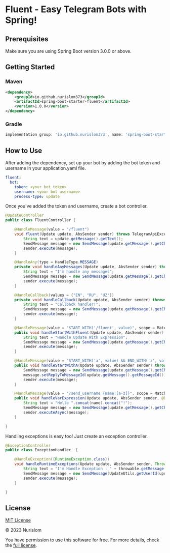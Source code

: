 # Fluent - Easy Telegram Bots with Spring!

## Prerequisites

Make sure you are using Spring Boot version 3.0.0 or above.

## Getting Started

### Maven

```xml
<dependency>
    <groupId>io.github.nurislom373</groupId>
    <artifactId>spring-boot-starter-fluent</artifactId>
    <version>1.0.0</version>
</dependency>
```

### Gradle

```groovy
implementation group: 'io.github.nurislom373', name: 'spring-boot-starter-fluent', version: '1.0.0'
```

## How to Use

After adding the dependency, set up your bot by adding the bot token and username in your application.yaml file.

```yaml
fluent:
  bot:
    token: <your bot token>
    username: <your bot username>
    process-type: update
```
Once you've added the token and username, create a bot controller.

```java
@UpdateController
public class FluentController {

    @HandleMessage(value = "/fluent")
    void fluent(Update update, AbsSender sender) throws TelegramApiException {
        String text = update.getMessage().getText();
        SendMessage message = new SendMessage(update.getMessage().getChatId().toString(), text);
        sender.execute(message);
    }

    @HandleAny(type = HandleType.MESSAGE)
    private void handleAnyMessages(Update update, AbsSender sender) throws TelegramApiException {
        String text = "I'm handle any messages";
        SendMessage message = new SendMessage(update.getMessage().getChatId().toString(), text);
        sender.execute(message);
    }

    @HandleCallback(values = {"EN", "RU", "UZ"})
    private void handleCallback(Update update, AbsSender sender) throws TelegramApiException {
        String text = "Callback handler!";
        SendMessage message = new SendMessage(update.getMessage().getChatId().toString(), text);
        sender.execute(message);
    }

    @HandleMessage(value = "START_WITH('/fluent', value)", scope = MatchScope.EXPRESSION)
    public void handleStartWithFluent(Update update, AbsSender sender) throws TelegramApiException {
        String text = "Handle Update With Expression";
        SendMessage message = new SendMessage(update.getMessage().getChatId().toString(), text);
        sender.execute(message);
    }

    @HandleMessage(value = "START_WITH('a', value) && END_WITH('z', value)", scope = MatchScope.EXPRESSION)
    public void handleStartWithA(Update update, AbsSender sender) throws TelegramApiException {
        SendMessage message = new SendMessage(update.getMessage().getChatId().toString(), "...");
        message.setReplyToMessageId(update.getMessage().getMessageId());
        sender.execute(message);
    }

    @HandleMessage(value = "/send_username {name:[a-z]}", scope = MatchScope.VAR_EXPRESSION)
    public void handleVarExpression(Update update, AbsSender sender, @BotVariable("name") String name) throws TelegramApiException {
        String text = "Hello ".concat(name).concat("!");
        SendMessage message = new SendMessage(update.getMessage().getChatId().toString(), text);
        sender.executeAsync(message);
    }

}
```

Handling exceptions is easy too! Just create an exception controller.

```java
@ExceptionController
public class ExceptionHandler  {

    @HandleException({RuntimeException.class})
    void handleRuntimeExceptions(Update update, AbsSender sender, Throwable throwable) throws TelegramApiException {
        String text = "I'm Handle Exception : " + throwable.getMessage();
        SendMessage message = new SendMessage(UpdateUtils.getUserId(update).toString(), text);
        sender.execute(message);
    }

}
```

## License

[MIT License](https://github.com/Nurislom373/Fluent-Doc/blob/main/LICENSE)

© 2023 Nurislom

You have permission to use this software for free. For more details, check the [full license](https://github.com/Nurislom373/Fluent-Doc/blob/main/LICENSE).
